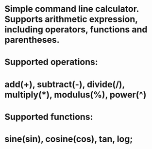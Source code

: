 # Simple command line calculator. Supports arithmetic expression, including operators, functions and parentheses.
# Supported operations: 
#                    add(+), subtract(-), divide(/), multiply(*), modulus(%), power(^)
# Supported functions: 
#                    sine(sin), cosine(cos), tan, log;

